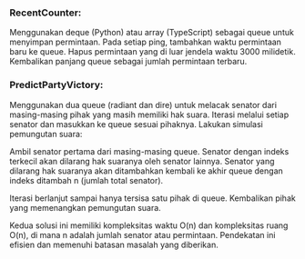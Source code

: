 ### RecentCounter:

Menggunakan deque (Python) atau array (TypeScript) sebagai queue untuk menyimpan permintaan.
Pada setiap ping, tambahkan waktu permintaan baru ke queue.
Hapus permintaan yang di luar jendela waktu 3000 milidetik.
Kembalikan panjang queue sebagai jumlah permintaan terbaru.


### PredictPartyVictory:

Menggunakan dua queue (radiant dan dire) untuk melacak senator dari masing-masing pihak yang masih memiliki hak suara.
Iterasi melalui setiap senator dan masukkan ke queue sesuai pihaknya.
Lakukan simulasi pemungutan suara:

Ambil senator pertama dari masing-masing queue.
Senator dengan indeks terkecil akan dilarang hak suaranya oleh senator lainnya.
Senator yang dilarang hak suaranya akan ditambahkan kembali ke akhir queue dengan indeks ditambah n (jumlah total senator).


Iterasi berlanjut sampai hanya tersisa satu pihak di queue.
Kembalikan pihak yang memenangkan pemungutan suara.



Kedua solusi ini memiliki kompleksitas waktu O(n) dan kompleksitas ruang O(n), di mana n adalah jumlah senator atau permintaan. Pendekatan ini efisien dan memenuhi batasan masalah yang diberikan.